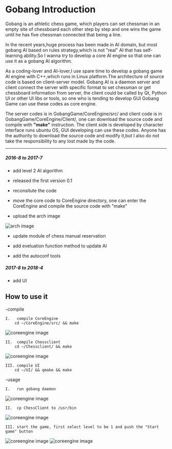 # Gobang Introduction 

Gobang is an athletic chess game, which players can set chessman in an empty site of chessboard each other step by step and one wins the game until he has five chessman connected that being a line. 

In the recent years,huge process has been made in AI domain, but most gobang AI based on rules strategy,which is not "real" AI that has self-learning ability.So I wanna try to develop a core AI engine so that one can use it as a gobang AI algorithm. 

As a coding-lover and AI-lover,I use spare time to develop a gobang game AI engine with C++,which runs in Linux platform.The architecture of source code is based on client-server model. Gobang AI is a daemon server and client connect the server with specific format to set chessman or get chessboard information from server, the client could be called by Qt, Python UI or other UI libs or tools, so one who is tending to develop GUI Gobang Game can use these codes as core engine.

The server codes is in GobangGame/CoreEngine/src/ and client code is in GobangGame/CoreEngine/Client/, one can download the source code and compile with **"make"** instruction. The client side is developed by character interface runs ubuntu OS, GUI developing can use these codes. Anyone has the authority to download the source code and modify it,but I also do not take the responsibility to any lost made by the code.


---
##### 2016-8 to 2017-7

- add level 2 AI algorithm 

- released the first version 0.1

- reconsitute the code

- move the core code to CoreEngine directory, one can enter the CoreEngine and compile
  the source code with "make"

- upload the arch image

![arch image](https://github.com/VizXu/GobangGame/blob/master/CoreEngine/src/img/gobang.png)

- update module of chess manual reservation

- add eveluation function method to update AI 

- add the autoconf tools

##### 2017-8 to 2018-4
- add UI

## How to use it

-compile

	I.   compile CoreEngine
		cd ~/CoreEngine/src/ && make
![coreengine image](https://github.com/VizXu/GobangGame/blob/master/CoreEngine/src/img/1.png)

	II.  compile Chessclient
		cd ~/Chessclient/ && make
![coreengine image](https://github.com/VizXu/GobangGame/blob/master/CoreEngine/src/img/3.png)

	III. compile UI
		cd ~/UI/ && qmake && make

-usage

	I.   run gobang daemon
![coreengine image](https://github.com/VizXu/GobangGame/blob/master/CoreEngine/src/img/2.png)

	II.  cp ChessClient to /usr/bin
![coreengine image](https://github.com/VizXu/GobangGame/blob/master/CoreEngine/src/img/4.png)

	III. start the game, first select level to be 1 and push the "Start game" button
![coreengine image](https://github.com/VizXu/GobangGame/blob/master/CoreEngine/src/img/7.png)
![coreengine image](https://github.com/VizXu/GobangGame/blob/master/CoreEngine/src/img/8.png)


